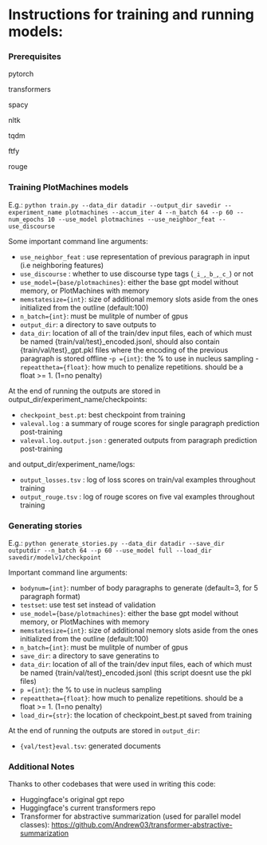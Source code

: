 # Instructions for training and running models:
### Prerequisites

pytorch

transformers

spacy

nltk

tqdm

ftfy

rouge


### Training PlotMachines models
E.g.:
`python train.py --data_dir datadir --output_dir savedir --experiment_name plotmachines --accum_iter 4 --n_batch 64 --p 60 --num_epochs 10 --use_model plotmachines --use_neighbor_feat --use_discourse`


Some important command line arguments:
  - ```use_neighbor_feat``` : use representation of previous paragraph in input (i.e neighboring features)
  - ```use_discourse``` : whether to use discourse type tags (`_i_`,`_b_`,`_c_`) or not
  - ```use_model={base/plotmachines}```: either the base gpt model without memory, or PlotMachines with memory
  - ```memstatesize={int}```: size of additional memory slots aside from the ones initialized from the outline (default:100)
  - ```n_batch={int}```: must be mulitple of number of gpus
  - ```output_dir```: a directory to save outputs to
  - ```data_dir```: location of all of the train/dev input files, each of which must be named {train/val/test}\_encoded.jsonl, should also contain {train/val/test}\_gpt.pkl files where the encoding of the previous paragraph is stored offline
  -```p ={int}```: the % to use in nucleus sampling
  -```repeattheta={float}```: how much to penalize repetitions. should be a float >= 1. (1=no penalty)


At the end of running the outputs are stored in output_dir/experiment_name/checkpoints:
  - `checkpoint_best.pt`: best checkpoint from training
  - `valeval.log` : a summary of rouge scores for single paragraph prediction post-training
  - `valeval.log.output.json` : generated outputs from paragraph prediction post-training

and output_dir/experiment_name/logs:
  - `output_losses.tsv` : log of loss scores on train/val examples throughout training
  - `output_rouge.tsv` : log of rouge scores on five val examples throughout training


### Generating stories

E.g.:
`python generate_stories.py --data_dir datadir --save_dir outputdir --n_batch 64 --p 60 --use_model full --load_dir savedir/modelv1/checkpoint`

Important command line arguments:
  - ```bodynum={int}```: number of body paragraphs to generate (default=3, for 5 paragraph format)
  - ```testset```: use test set instead of validation
  - ```use_model={base/plotmachines}```: either the base gpt model without memory, or PlotMachines with memory
  - ```memstatesize={int}```: size of additional memory slots aside from the ones initialized from the outline (default:100)
  - ```n_batch={int}```: must be mulitple of number of gpus
  - ```save_dir```: a directory to save generatins to
  - ```data_dir```: location of all of the train/dev input files, each of which must be named {train/val/test}\_encoded.jsonl (this script doesnt use the pkl files)
  - ```p ={int}```: the % to use in nucleus sampling
  - ```repeattheta={float}```: how much to penalize repetitions. should be a float >= 1. (1=no penalty)
  - ```load_dir={str}```: the location of checkpoint_best.pt saved from training

At the end of running the outputs are stored in `output_dir`:
  - `{val/test}eval.tsv`: generated documents



### Additional Notes
Thanks to other codebases that were used in writing this code:
  - Huggingface's original gpt repo
  - Huggingface's current transformers repo
  - Transformer for abstractive summarization (used for parallel model classes): https://github.com/Andrew03/transformer-abstractive-summarization